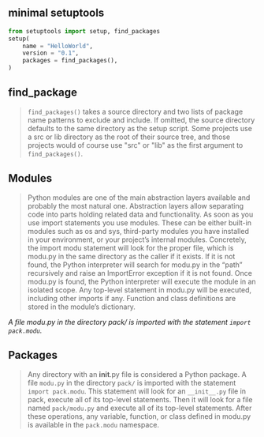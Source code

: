 minimal setuptools
---
```python
from setuptools import setup, find_packages
setup(
    name = "HelloWorld",
    version = "0.1",
    packages = find_packages(),
)
```
find_package
---
> `find_packages()` takes a source directory and two lists of package name patterns to exclude and include. If omitted, the source directory defaults to the same directory as the setup script. Some projects use a src or lib directory as the root of their source tree, and those projects would of course use "src" or "lib" as the first argument to `find_packages()`.

Modules
---
> Python modules are one of the main abstraction layers available and probably the most natural one. Abstraction layers allow separating code into parts holding related data and functionality.
> As soon as you use import statements you use modules. These can be either built-in modules such as os and sys, third-party modules you have installed in your environment, or your project’s internal modules.
> Concretely, the import modu statement will look for the proper file, which is modu.py in the same directory as the caller if it exists. If it is not found, the Python interpreter will search for modu.py in the “path” recursively and raise an ImportError exception if it is not found.
> Once modu.py is found, the Python interpreter will execute the module in an isolated scope. Any top-level statement in modu.py will be executed, including other imports if any. Function and class definitions are stored in the module’s dictionary.

*A file modu.py in the directory pack/ is imported with the statement `import pack.modu`.*

Packages
---
> Any directory with an __init__.py file is considered a Python package. 
> A file `modu.py` in the directory `pack/` is imported with the statement `import pack.modu`. This statement will look for an `__init__.py` file in pack, execute all of its top-level statements. Then it will look for a file named `pack/modu.py` and execute all of its top-level statements. After these operations, any variable, function, or class defined in modu.py is available in the `pack.modu` namespace.


